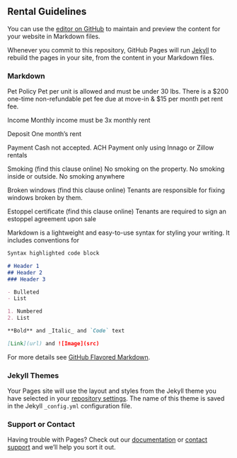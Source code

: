 ## Rental Guidelines

You can use the [editor on GitHub](https://github.com/AdamHickey00/rental-guidelines/edit/gh-pages/index.md) to maintain and preview the content for your website in Markdown files.

Whenever you commit to this repository, GitHub Pages will run [Jekyll](https://jekyllrb.com/) to rebuild the pages in your site, from the content in your Markdown files.

### Markdown



Pet Policy
Pet per unit is allowed and must be under 30 lbs. There is a $200 one-time non-refundable pet fee due at move-in & $15 per month pet rent fee.

Income
Monthly income must be 3x monthly rent

Deposit
One month’s rent

Payment
Cash not accepted. ACH Payment only using Innago or Zillow rentals

Smoking (find this clause online)
No smoking on the property. No smoking inside or outside. No smoking anywhere

Broken windows (find this clause online)
Tenants are responsible for fixing windows broken by them.

Estoppel certificate (find this clause online)
Tenants are required to sign an estoppel agreement upon sale




Markdown is a lightweight and easy-to-use syntax for styling your writing. It includes conventions for

```markdown
Syntax highlighted code block

# Header 1
## Header 2
### Header 3

- Bulleted
- List

1. Numbered
2. List

**Bold** and _Italic_ and `Code` text

[Link](url) and ![Image](src)
```

For more details see [GitHub Flavored Markdown](https://guides.github.com/features/mastering-markdown/).

### Jekyll Themes

Your Pages site will use the layout and styles from the Jekyll theme you have selected in your [repository settings](https://github.com/AdamHickey00/rental-guidelines/settings). The name of this theme is saved in the Jekyll `_config.yml` configuration file.

### Support or Contact

Having trouble with Pages? Check out our [documentation](https://docs.github.com/categories/github-pages-basics/) or [contact support](https://support.github.com/contact) and we’ll help you sort it out.
